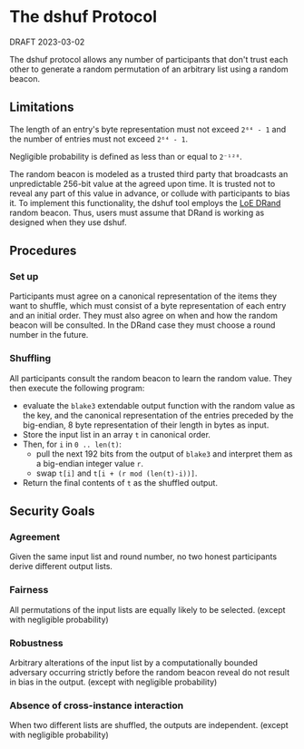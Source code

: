# The dshuf Protocol

DRAFT 2023-03-02

The dshuf protocol allows any number of participants
that don't trust each other
to generate a random permutation of an arbitrary list
using a random beacon.


## Limitations

The length of an entry's byte representation must not exceed `2⁶⁴ - 1` and the number of entries must not exceed `2⁶⁴ - 1`.

Negligible probability is defined as less than or equal to `2⁻¹²⁸`.

The random beacon is modeled as a trusted third party that broadcasts an unpredictable 256-bit value at the agreed upon time.
It is trusted not to reveal any part of this value in advance, or collude with participants to bias it.
To implement this functionality, the dshuf tool employs the [LoE DRand](https://drand.love) random beacon.
Thus, users must assume that DRand is working as designed when they use dshuf.


## Procedures
### Set up

Participants must agree on a canonical representation of the items they want to shuffle,
which must consist of a byte representation of each entry and an initial order.
They must also agree on when and how the random beacon will be consulted.
In the DRand case they must choose a round number in the future.


### Shuffling

All participants consult the random beacon to learn the random value.
They then execute the following program:
- evaluate the `blake3` extendable output function with the random value as the key,
and the canonical representation of the entries preceded by the big-endian, 8 byte representation of their length in bytes as input.
- Store the input list in an array `t` in canonical order.
- Then, for `i` in `0 .. len(t)`:
  - pull the next 192 bits from the output of `blake3` and interpret them as a big-endian integer value `r`.
  - swap `t[i]` and `t[i + (r mod (len(t)-i))]`.
- Return the final contents of `t` as the shuffled output.


## Security Goals
### Agreement

Given the same input list and round number,
no two honest participants derive different output lists.


### Fairness

All permutations of the input lists are equally likely to be selected.
(except with negligible probability)


### Robustness

Arbitrary alterations of the input list
by a computationally bounded adversary
occurring strictly before the random beacon reveal
do not result in bias in the output.
(except with negligible probability)


### Absence of cross-instance interaction

When two different lists are shuffled,
the outputs are independent.
(except with negligible probability)
